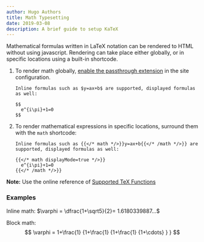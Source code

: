 ```yaml
---
author: Hugo Authors
title: Math Typesetting
date: 2019-03-08
description: A brief guide to setup KaTeX
---
```


Mathematical formulas written in LaTeX notation can be rendered to HTML without using javascript.<!--more-->
Rendering can take place either globally, or in specific locations using a built-in shortcode.

1. To render math globally, [enable the passthrough extension](https://gohugo.io/content-management/mathematics/) in the site configuration.

    ```
    Inline formulas such as $y=ax+b$ are supported, displayed formulas as well:

    $$
      e^{i\pi}+1=0
    $$
    ```

2. To render mathematical expressions in specific locations, surround them with the `math` shortcode:

    ```
    Inline formulas such as {{</* math */>}}y=ax+b{{</* /math */>}} are supported, displayed formulas as well:

    {{</* math displayMode=true */>}}
      e^{i\pi}+1=0
    {{</* /math */>}}
    ```

**Note:** Use the online reference of [Supported TeX Functions](https://katex.org/docs/supported.html)

### Examples

Inline math: $\varphi = \dfrac{1+\sqrt5}{2}= 1.6180339887…$

Block math:
$$
 \varphi = 1+\frac{1} {1+\frac{1} {1+\frac{1} {1+\cdots} } } 
$$
